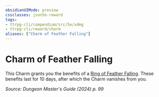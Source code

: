 ```yaml
---
obsidianUIMode: preview
cssclasses: json5e-reward
tags:
- ttrpg-cli/compendium/src/5e/xdmg
- ttrpg-cli/reward/charm
aliases: ["Charm of Feather Falling"]
---
```

# Charm of Feather Falling

This Charm grants you the benefits of a [Ring of Feather Falling](Misc%20Files/CLI/compendium/items/ring-of-feather-falling-xdmg.md). These benefits last for 10 days, after which the Charm vanishes from you.

*Source: Dungeon Master's Guide (2024) p. 99*